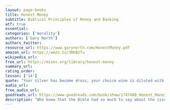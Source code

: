 ```yaml
---
layout: page-books
title: Honest Money
subtitle: Biblical Principles of Money and Banking
atf: true
essential: 
categories: ['morality']
authors: ['Gary North']
authors_twitter: 
resource_url: https://www.garynorth.com/HonestMoney.pdf
amazon_url: https://amzn.to/3RKB2Tu
wikipedia_url: 
free_url: https://mises.org/library/honest-money
summary_url: 
rating_order: 
lesson: ['14']
quote: "Your silver has become dross, your choice wine is diluted with water."
audio_url: 
free_audio_url: 
goodreads_url: https://www.goodreads.com/book/show/1747480.Honest_Money
description: "Who knew that the Bible had so much to say about the issues of money and banking? The issue is a serious one because of the important history here and also because the Bible is such a foundational part of public understanding of every issue of public life and morality. You can search the libraries for weeks and not find a guide as good as Gary North's detailed account of every mention of money and banking in both the Hebrew and Christian Scriptures. What he finds underscores what the hard-money tradition has long said. Governments engage in evil when they change the definition of money. Inflation is a danger to the individual and society. Governments that monopolize the monetary system are abusing their power. Governments cannot be trusted with money. That's the lesson."
---
```

